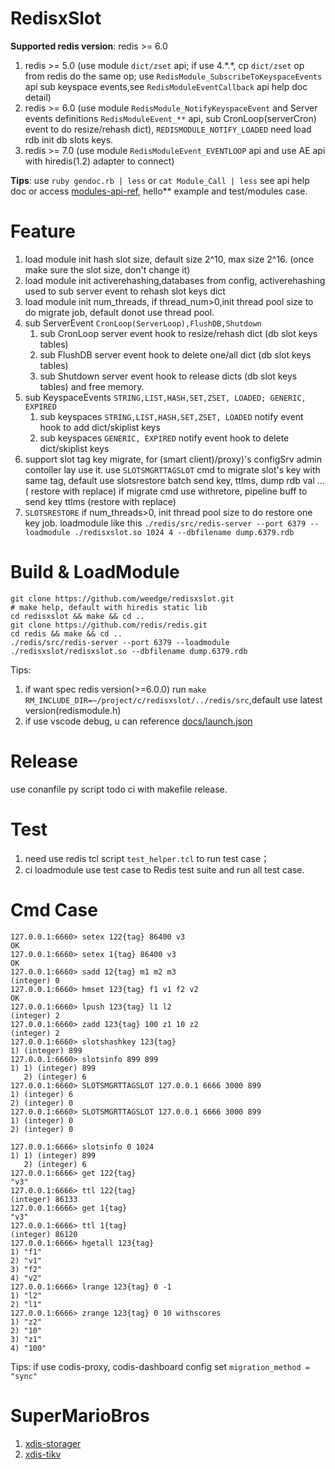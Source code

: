 # RedisxSlot

**Supported redis version**: redis >= 6.0
1. redis >= 5.0 (use module `dict/zset` api; if use 4.\*.\*, cp `dict/zset` op from redis do the same op; use `RedisModule_SubscribeToKeyspaceEvents` api sub keyspace events,see `RedisModuleEventCallback` api help doc detail)
2. redis >= 6.0 (use module `RedisModule_NotifyKeyspaceEvent` and Server events definitions `RedisModuleEvent_**` api, sub CronLoop(serverCron) event to do resize/rehash dict), `REDISMODULE_NOTIFY_LOADED` need load rdb init db slots keys.
3. redis >= 7.0 (use module `RedisModuleEvent_EVENTLOOP` api and use AE api with hiredis(1.2) adapter to connect)

**Tips**: use `ruby gendoc.rb | less` or `cat Module_Call | less` see api help doc or access [modules-api-ref](https://redis.io/docs/reference/modules/modules-api-ref/), hello** example and test/modules case.

# Feature
1. load module init hash slot size, default size 2^10, max size 2^16. (once make sure the slot size, don't change it)
2. load module init activerehashing,databases from config, activerehashing used to sub server event to rehash slot keys dict 
3. load module init num_threads, if thread_num>0,init thread pool size to do migrate job, default donot use thread pool.  
4. sub ServerEvent `CronLoop(ServerLoop),FlushDB,Shutdown`
    1. sub CronLoop server event hook to resize/rehash dict (db slot keys tables)
    2. sub FlushDB server event hook to delete one/all dict (db slot keys tables)
    2. sub Shutdown server event hook to release dicts (db slot keys tables) and free memory.
5. sub KeyspaceEvents `STRING,LIST,HASH,SET,ZSET, LOADED; GENERIC, EXPIRED`
    1. sub keyspaces `STRING,LIST,HASH,SET,ZSET, LOADED` notify event hook to add dict/skiplist keys
    2. sub keyspaces `GENERIC, EXPIRED` notify event hook to delete dict/skiplist keys
6. support slot tag key migrate, for (smart client)/proxy)'s configSrv admin contoller lay use it.
    use `SLOTSMGRTTAGSLOT` cmd to migrate slot's key with same tag,
    default use slotsrestore batch send key, ttlms, dump rdb val ... ( restore with replace)
    if migrate cmd use withretore, pipeline buff to send key ttlms (restore with replace)
7. `SLOTSRESTORE` if num_threads>0, init thread pool size to do restore one key job. loadmodule like this `./redis/src/redis-server --port 6379 --loadmodule ./redisxslot.so 1024 4 --dbfilename dump.6379.rdb`
# Build & LoadModule
```shell
git clone https://github.com/weedge/redisxslot.git
# make help, default with hiredis static lib
cd redisxslot && make && cd ..
git clone https://github.com/redis/redis.git
cd redis && make && cd ..
./redis/src/redis-server --port 6379 --loadmodule ./redisxslot/redisxslot.so --dbfilename dump.6379.rdb
```
Tips: 
1. if want spec redis version(>=6.0.0) run `make RM_INCLUDE_DIR=~/project/c/redisxslot/../redis/src`,default use latest version(redismodule.h)
2. if use vscode debug, u can reference [docs/launch.json](./docs/launch.json)
# Release
use conanfile py script todo ci with makefile release.
# Test
1. need use redis tcl script `test_helper.tcl` to run test case；
2. ci loadmodule use test case to Redis test suite and run all test case. 
# Cmd Case
```shell
127.0.0.1:6660> setex 122{tag} 86400 v3
OK
127.0.0.1:6660> setex 1{tag} 86400 v3
OK
127.0.0.1:6660> sadd 12{tag} m1 m2 m3
(integer) 0
127.0.0.1:6660> hmset 123{tag} f1 v1 f2 v2
OK
127.0.0.1:6660> lpush 123{tag} l1 l2
(integer) 2
127.0.0.1:6660> zadd 123{tag} 100 z1 10 z2
(integer) 2
127.0.0.1:6660> slotshashkey 123{tag}
1) (integer) 899
127.0.0.1:6660> slotsinfo 899 899
1) 1) (integer) 899
   2) (integer) 6
127.0.0.1:6660> SLOTSMGRTTAGSLOT 127.0.0.1 6666 3000 899
1) (integer) 6
2) (integer) 0
127.0.0.1:6660> SLOTSMGRTTAGSLOT 127.0.0.1 6666 3000 899
1) (integer) 0
2) (integer) 0
```
```shell
127.0.0.1:6666> slotsinfo 0 1024
1) 1) (integer) 899
   2) (integer) 6
127.0.0.1:6666> get 122{tag}
"v3"
127.0.0.1:6666> ttl 122{tag}
(integer) 86133
127.0.0.1:6666> get 1{tag}
"v3"
127.0.0.1:6666> ttl 1{tag}
(integer) 86120
127.0.0.1:6666> hgetall 123{tag}
1) "f1"
2) "v1"
3) "f2"
4) "v2"
127.0.0.1:6666> lrange 123{tag} 0 -1
1) "l2"
2) "l1"
127.0.0.1:6666> zrange 123{tag} 0 10 withscores
1) "z2"
2) "10"
3) "z1"
4) "100"
```
Tips: if use codis-proxy, codis-dashboard config set `migration_method = "sync"`

# SuperMarioBros
1. [xdis-storager](https://github.com/weedge/xdis-storager)
2. [xdis-tikv](https://github.com/weedge/xdis-tikv)
